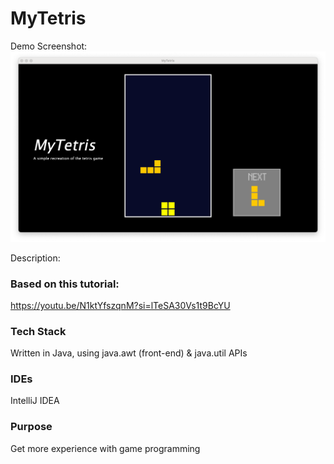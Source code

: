 # MyTetris

Demo Screenshot: ![Early design](DemoScreen%20Shot%202023-10-22%20at%208.52.50%20PM.png "Gameplay")

Description:

### Based on this tutorial:
https://youtu.be/N1ktYfszqnM?si=lTeSA30Vs1t9BcYU

### Tech Stack
Written in Java, using java.awt (front-end) & java.util APIs

### IDEs
IntelliJ IDEA

### Purpose
Get more experience with game programming
